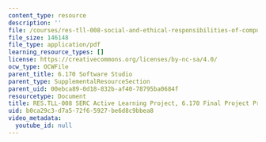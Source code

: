 ```yaml
---
content_type: resource
description: ''
file: /courses/res-tll-008-social-and-ethical-responsibilities-of-computing-serc-fall-2021/b0ca29c3d7a572f65927be6d8c9bbea8_MITRESTLL-008F21-6170final.pdf
file_size: 146148
file_type: application/pdf
learning_resource_types: []
license: https://creativecommons.org/licenses/by-nc-sa/4.0/
ocw_type: OCWFile
parent_title: 6.170 Software Studio
parent_type: SupplementalResourceSection
parent_uid: 00ebca89-0d18-832b-af40-78795ba0684f
resourcetype: Document
title: RES.TLL-008 SERC Active Learning Project, 6.170 Final Project Prompts
uid: b0ca29c3-d7a5-72f6-5927-be6d8c9bbea8
video_metadata:
  youtube_id: null
---
```

